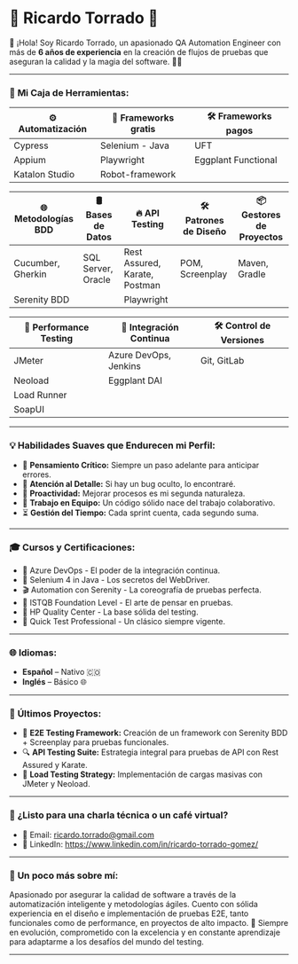 # 🌟 Ricardo Torrado  🌟

👋 ¡Hola! Soy Ricardo Torrado, un apasionado QA Automation Engineer con más de **6 años de experiencia** en la creación de flujos de pruebas que aseguran la calidad y la magia del software. 🧪✨

---

### 🚀 **Mi Caja de Herramientas:**

| ⚙️ **Automatización** | 🤖 **Frameworks gratis** | 🛠️ **Frameworks pagos** |
|--------------------------|-----------------------------|----------------------------|
| Cypress                   | Selenium - Java        | UFT               |
| Appium                  | Playwright                 |   Eggplant Functional                         |
| Katalon Studio              | Robot-framework                             |                            |


| 🌐 **Metodologías BDD** | 🛢️ **Bases de Datos** | 🔥 **API Testing** |🛠️ **Patrones de Diseño** | 📦 **Gestores de Proyectos** |
|------------------------|----------------------|--------------------|--------------------|--------------------|
| Cucumber, Gherkin      | SQL Server, Oracle   | Rest Assured, Karate, Postman |POM, Screenplay          |Maven, Gradle               |
| Serenity BDD           |                      | Playwright          |

| 🎯 **Performance Testing** | 🤖 **Integración Continua** | 🛠️ **Control de Versiones** |
|--------------------------|-----------------------------|----------------------------|
| JMeter                   | Azure DevOps, Jenkins       | Git, GitLab               |
| Neoload                  | Eggplant DAI                |                            |
| Load Runner              |                             |                            |
| SoapUI                   |                             |                            |

---

### 💡 **Habilidades Suaves que Endurecen mi Perfil:**

- 🌟 **Pensamiento Crítico:** Siempre un paso adelante para anticipar errores.  
- 🎯 **Atención al Detalle:** Si hay un bug oculto, lo encontraré.  
- 🚀 **Proactividad:** Mejorar procesos es mi segunda naturaleza.  
- 🤝 **Trabajo en Equipo:** Un código sólido nace del trabajo colaborativo.  
- ⏳ **Gestión del Tiempo:** Cada sprint cuenta, cada segundo suma.

---

### 🎓 **Cursos y Certificaciones:**

- 🎯 Azure DevOps - El poder de la integración continua.  
- 🐍 Selenium 4 in Java - Los secretos del WebDriver.  
- 🎬 Automation con Serenity - La coreografía de pruebas perfecta.  
- 🧠 ISTQB Foundation Level - El arte de pensar en pruebas.  
- 🏢 HP Quality Center - La base sólida del testing.  
- 🧪 Quick Test Professional - Un clásico siempre vigente.

---

### 🌐 **Idiomas:**

- **Español** – Nativo 🇨🇴  
- **Inglés** – Básico 🌐

---

### 🌱 **Últimos Proyectos:**

- 🧪 **E2E Testing Framework:** Creación de un framework con Serenity BDD + Screenplay para pruebas funcionales.  
- 🔍 **API Testing Suite:** Estrategia integral para pruebas de API con Rest Assured y Karate.  
- 🚀 **Load Testing Strategy:** Implementación de cargas masivas con JMeter y Neoload.

---

### 💌 **¿Listo para una charla técnica o un café virtual?**  
- 📧 Email: ricardo.torrado@gmail.com  
- 🔗 LinkedIn: https://www.linkedin.com/in/ricardo-torrado-gomez/  

---


### 🎨 **Un poco más sobre mí:**  

Apasionado por asegurar la calidad de software a través de la automatización inteligente y metodologías ágiles. Cuento con sólida experiencia en el diseño e implementación de pruebas E2E, tanto funcionales como de performance, en proyectos de alto impacto.
🚀 Siempre en evolución, comprometido con la excelencia y en constante aprendizaje para adaptarme a los desafíos del mundo del testing.

---

